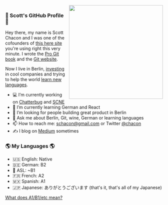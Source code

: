 <img width="300px" align="right" src="https://user-images.githubusercontent.com/70/88545351-2adc5a80-d01b-11ea-8b1d-940d411e1b3a.jpg"/>

### 👋 Scott's GitHub Profile 👋

Hey there, my name is Scott Chacon and I was one of the cofounders of [this here site](https://github.com) you're using right this very minute. I wrote the [Pro Git book](https://git-scm.com/book/en/v2) and the [Git website](https://git-scm.com/). 

Now I live in Berlin, [investing](https://scne.io) in cool companies and trying to help the world [learn new languages](https://chatterbug.com).

- 💻 I’m currently working on [Chatterbug](https://chatterbug.com) and [SCNE](https://scne.io)
- 🌱 I’m currently learning German and React
- 🤔 I’m looking for people building great product in Berlin
- 💬 Ask me about Berlin, Git, wine, German or learning languages
- 📫 How to reach me: schacon@gmail.com or Twitter [@chacon](twitter.com/chacon)
- ✍️ I blog on [Medium](https://medium.com/@chacon) sometimes

### 🌎 My Languages 🌎

- 🇺🇸 English: Native
- 🇩🇪 German: B2
- 🤟 ASL: ~B1
- 🇫🇷 French: A2
- 🇲🇽 Spanish: A1
- 🇯🇵 Japanese: ありがとうございます (that's it, that's all of my Japanese)

[What does A1/B1/etc mean?](http://blog.chatterbug.com/en/how-to-talk-about-language-learning/)
